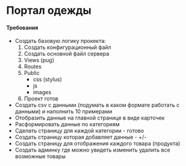 # Портал одежды

#### Требования
- Создать базовую логику прокекта:
  1. Создать конфигурационный файл
  2. Создать основной файл сервера
  3. Views (pug)
  4. Routes
  5. Public
     - css (stylus)
     - js
     - images
  6. Проект готов
- Создать csv с данными (подумать в каком формате работать с данными) и наполнить 10 примерами
- Отобразить данные на главной странице в виде карточек
- Расформировать данные по категориям
- Сделать страницу для каждой категории - готово
- Создать страницу которая добавляет данные - +/-
- Создать страницу для отображения каждого товара (продукта) 
- Создать админку где можно увидеть изменить удалить все возможные товары